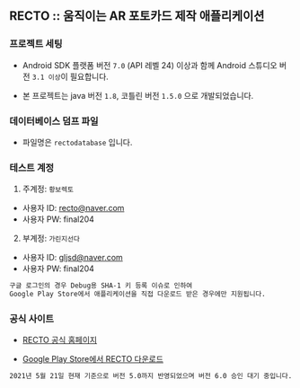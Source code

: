 ## RECTO :: 움직이는 AR 포토카드 제작 애플리케이션

### 프로젝트 세팅

- Android SDK 플랫폼 버전 `7.0` (API 레벨 24) 이상과 함께 Android 스튜디오 버전 `3.1 이상`이 필요합니다.

- 본 프로젝트는 java 버전 `1.8`, 코틀린 버전 `1.5.0` 으로 개발되었습니다. 



### 데이터베이스 덤프 파일

- 파일명은 `rectodatabase` 입니다.



### 테스트 계정

1. 주계정: `황보렉토`

- 사용자 ID: recto@naver.com
- 사용자 PW: final204

2. 부계정: `가린지선다`

- 사용자 ID: gljsd@naver.com
- 사용자 PW: final204

```markdown
구글 로그인의 경우 Debug용 SHA-1 키 등록 이슈로 인하여
Google Play Store에서 애플리케이션을 직접 다운로드 받은 경우에만 지원됩니다.  
```



### 공식 사이트

- [RECTO 공식 홈페이지](http://home.recto.kr/)

- [Google Play Store에서 RECTO 다운로드](https://play.google.com/store/apps/details?id=com.ssafy.recto)

```markdown
2021년 5월 21일 현재 기준으로 버전 5.0까지 반영되었으며 버전 6.0 승인 대기 중입니다.
```






